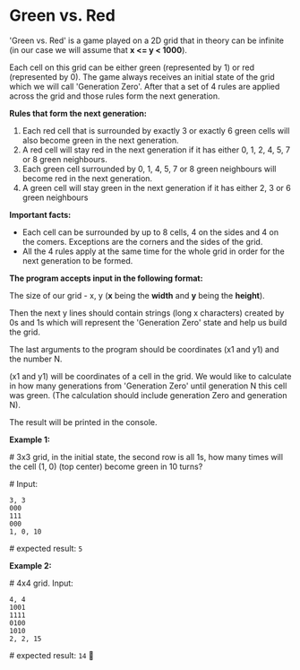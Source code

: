 # Green vs. Red

'Green vs. Red' is a game played on a 2D grid that in theory can be infinite (in our case we will assume that **x <= y < 1000**).

Each cell on this grid can be either green (represented by 1) or red (represented by 0). The game always receives an initial state of the grid which we will call 'Generation Zero'. After that a set of 4 rules are applied across the grid and those rules form the next generation.

**Rules that form the next generation:**	
1. Each red cell that is surrounded by exactly 3 or exactly 6 green cells will also become green in the next generation.
2. A red cell will stay red in the next generation if it has either 0, 1, 2, 4, 5, 7 or 8 green neighbours.
3. Each green cell surrounded by 0, 1, 4, 5, 7 or 8 green neighbours will become red in the next generation.
4. A green cell will stay green in the next generation if it has either 2, 3 or 6 green neighbours  

**Important facts:**
- Each cell can be surrounded by up to 8 cells, 4 on the sides and 4 on the comers. Exceptions are the corners and the sides of the grid. 
- All the 4 rules apply at the same time for the whole grid in order for the next generation to be formed.

**The program accepts input in the following format:**

The size of our grid - x, y (__x__ being the __width__ and __y__ being the __height__).

Then the next y lines should contain strings (long x characters) created by 0s and 1s which will represent the 'Generation Zero' state and help us build the grid.

The last arguments to the program should be coordinates (x1 and y1) and the number N.  


(x1 and y1) will be coordinates of a cell in the grid. We would like to calculate in how many generations from 'Generation Zero' until generation N this cell was green. (The calculation should include generation Zero and generation N).


The result will be printed in the console.


**Example 1:**

\# 3x3 grid, in the initial state, the second row is all 1s, how many times will the cell (1, 0) (top center) become green in 10 turns?

\# Input:

    3, 3  
    000
    111
    000
    1, 0, 10

\# expected result: `5`

**Example 2:**

\# 4x4 grid. Input:

    4, 4
    1001
    1111
    0100
    1010
    2, 2, 15

\# expected result: `14`

